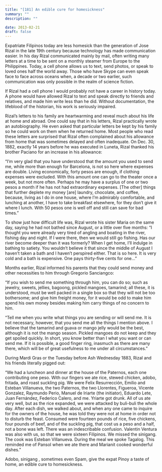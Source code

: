 ```yaml
---
title: "[181] An edible cure for homesickness"
summary: ""
description: ""

date: 2013-02-21
draft: false
---
```


Expatriate Filipinos today are less homesick than the generation of Jose Rizal in the late 19th century because technology has made communication easier. In his day Rizal communicated mainly by mail, often writing many letters at a time to be sent on a monthly steamer from Europe to the Philippines. Today, a cell phone allows us to text, send photos, or speak to loved ones half the world away. Those who have Skype can even speak face to face across oceans when, a decade or two earlier, such communication was only possible in the realm of science fiction.

If Rizal had a cell phone I would probably not have a career in history today. A phone would have allowed Rizal to text and speak directly to friends and relatives, and made him write less than he did. Without documentation, the lifeblood of the historian, his work is seriously impaired.

Rizal’s letters to his family are heartwarming and reveal much about his life at home and abroad. One could say that in his letters, Rizal practically wrote an autobiography. He even asked that particular letters be kept by his family so he could work on them when he returned home. Most people who read these letters are surprised that Rizal often complained about his allowance from home that was sometimes delayed and often inadequate. On Dec. 30, 1882, exactly 14 years before he was executed in Luneta, Rizal thanked his brother Paciano for an increase in his allowance:

“I’m very glad that you have understood that the amount you used to send me, while more than enough for Barcelona, is not so here where expenses are double. Living economically, forty pesos are enough, if clothing expenses were excluded. With this amount one can go to the theater once a week, but not more often. Perhaps he may have a surplus of one or two pesos a month if he has not had extraordinary expenses. [The other] things that further deplete my money [are] laundry, chocolate, and coffee, because, living as I do in one house, where I’m admirably comfortable, and lunching at another, I have to take breakfast elsewhere, for they don’t give it where I lunch. With 50 pesos one is well off and still can save for bad times.”

To show just how difficult life was, Rizal wrote his sister Maria on the same day, saying he had not bathed since August, or a little over five months: “I thought you were already very tired of angling and boating in the river, fishing day and night. If I were there, then we would still go fishing. Has our river become deeper than it was formerly? When I get home, I’ll indulge in bathing to satiety. You wouldn’t believe it that since the middle of August I haven’t taken a bath and I haven’t perspired either. That is so here. It is very cold and a bath is expensive. One pays thirty-five cents for one…”

Months earlier, Rizal informed his parents that they could send money and other necessities to him through Gregorio Sanciangco:

“If you wish to send me something through him, you can do so; such as jewelry, sweets, jellies,  bagoong, pickled mangoes, tamarind; all these, it is understood, must be well packed in a single box so that they will not be too bothersome; and give him freight money, for it would be odd to make him spend his own money besides making him carry things of no concern to him.

“Tell me when you write what things you are sending or will send me. It is not necessary, however, that you send me all the things I mention above. I believe that the tamarind and guava or mango jelly would be the best, although it is not the mango season. Pickled mangoes do not keep and they get spoiled quickly. In short, you know better than I what you want or can send me. If it is possible, a good finger ring, inasmuch as there are many there, which will be of great usefulness to me under all circumstances.”

During Mardi Gras or the Tuesday before Ash Wednesday 1883, Rizal and his friends literally pigged out:

“We had a luncheon and dinner at the house of the Paternos, each one contributing one peso. With our fingers we ate rice, stewed chicken,  adobo, fritada, and roast suckling pig. We were Felix Resurrección, Emilio and Esteban Villanueva, the two Paternos, the two Llorentes, Figueroa, Vicente Gonzalez, Raymundo Perio, Manuel de Iriarte (the initiator), Eduardo Lete, Juan Fernández, Federico Calero, and me. Yriarte got drunk. All of us ate very well, but as the rice expanded, we were attacked by  buli-buli  the whole day. After each dish, we walked about, and when any one came to inquire for the owners of the house, he was told they were not at home in order not to disturb the feast. Consumed were fourteen pounds of rice, five chickens, four pounds of beef, and of the suckling pig, that cost us a peso and a half, not a bone was left. There was an indescribable confusion.  Valentin Ventura was also with us, so that we were sixteen Filipinos. We missed the  sinigang. The cook was Esteban Villanueva. During the meal we spoke Tagalog. This reminded me of Pansol when we ate there and Marianit cooked wonderful dishes.”

Adobo,  sinigang , sometimes even Spam, give the expat Pinoy a taste of home, an edible cure to homesickness.
